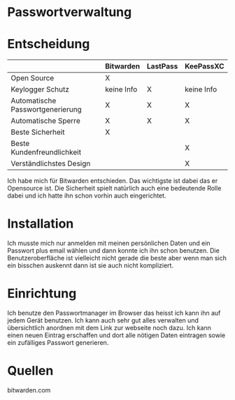 # Passwortverwaltung

# Entscheidung

|                                  | Bitwarden  | LastPass | KeePassXC |
|----------------------------------|------------|----------|-----------|
| Open Source                      |      X     |          |           |
| Keylogger Schutz                 | keine Info |     X    |keine Info |
| Automatische Passwortgenerierung |      X     |     X    |     X     |
| Automatische Sperre              |      X     |     X    |     X     |
| Beste Sicherheit                 |      X     |          |           |
| Beste Kundenfreundlichkeit       |            |          |     X     |
| Verständlichstes Design          |            |          |     X     |

Ich habe mich für Bitwarden entschieden. Das wichtigste ist dabei das er Opensource ist. 
Die Sicherheit spielt natürlich auch eine bedeutende Rolle dabei und ich hatte ihn schon vorhin auch eingerichtet.

# Installation
Ich musste mich nur anmelden mit meinen persönlichen Daten und ein Passwort plus email wählen und dann konnte ich ihn schon benutzen. Die Benutzeroberfläche ist vielleicht nicht gerade die beste aber wenn man sich ein bisschen auskennt dann ist sie auch nicht kompliziert.

# Einrichtung
Ich benutze den Passwortmanager im Browser das heisst ich kann ihn auf jedem Gerät benutzen. Ich kann auch sehr gut alles verwalten und übersichtlich anordnen mit dem Link zur webseite noch dazu. Ich kann einen neuen Eintrag erschaffen und dort alle nötigen Daten eintragen sowie ein zufälliges Passwort generieren.

# Quellen
bitwarden.com
